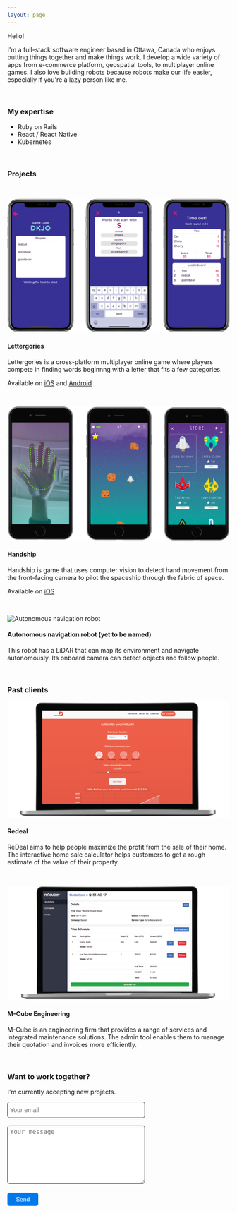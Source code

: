 ```yaml
---
layout: page
---
```


<p class="highlights"><span>Hello!</span><span class="emoji wave"></span></p>

<p class="highlights">I'm a full-stack software engineer based in Ottawa, Canada who enjoys putting things together and make things work. I develop a wide variety of apps from e-commerce platform, geospatial tools, to multiplayer online games. I also love building robots because robots make our life easier, especially if you're a lazy person like me.</p>
<p>&nbsp;</p>

### My expertise
- Ruby on Rails
- React / React Native
- Kubernetes
<p>&nbsp;</p>

### Projects
<p>&nbsp;</p>

![Lettergories](/assets/lettergories_in_phone.png)
#### Lettergories
Lettergories is a cross-platform multiplayer online game where players compete in finding words beginnng with a letter that fits a few categories.

Available on [iOS](https://apps.apple.com/ca/app/lettergories/id1453368764) and [Android](https://play.google.com/store/apps/details?id=com.lettergoriesmobile&hl=en)
<p>&nbsp;</p>

![Handship](/assets/handship_in_phone.png)
#### Handship
Handship is game that uses computer vision to detect hand movement from the front-facing camera to pilot the spaceship through the fabric of space.

Available on [iOS](https://apps.apple.com/ca/app/lettergories/id1453368764)
<p>&nbsp;</p>

![Autonomous navigation robot](/assets/robot.gif)
#### Autonomous navigation robot (yet to be named)
This robot has a LiDAR that can map its environment and navigate autonomously. Its onboard camera can detect objects and follow people.
<p>&nbsp;</p>

### Past clients

![Redeal](/assets/redeal_on_laptop.png)
#### Redeal
ReDeal aims to help people maximize the profit from the sale of their home. The interactive home sale calculator helps customers to get a rough estimate of the value of their property.
<p>&nbsp;</p>

![M-Cube Engineering](/assets/mcube_on_laptop.png)
#### M-Cube Engineering
M-Cube is an engineering firm that provides a range of services and integrated maintenance solutions. The admin tool enables them to manage their quotation and invoices more efficiently.
<p>&nbsp;</p>

### Want to work together?

I'm currently accepting new projects.

<form action="https://formspree.io/jimmyasyraf@gmail.com" method="POST">
  <input name="email" placeholder="Your email" type="email" style="border-style: solid; border-width: 1px; border-radius: 5px; border-color: #1d1d1f; width: 300px; height: 25px; padding: 5px; font-size: 14px">
  <br />
  <br />
  <textarea name="message" placeholder="Your message" style="border-style: solid; border-width: 1px; border-radius: 5px; border-color: #1d1d1f; width: 300px; height: 120px; padding: 5px; font-size: 14px"></textarea>
  <br />
  <br />
  <button type="submit" style="width:70px; height:30px; background-color: #0077ed; text-decoration: none; border: none; border-radius: 5px; color: #fff; cursor:pointer;">Send</button>
  <input type="hidden" name="_next" value="https://hazimiasyraf.com" />
</form>
